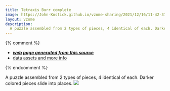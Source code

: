 ```yaml
---
title: Tetraxis Burr complete
image: https://John-Kostick.github.io/vzome-sharing/2021/12/16/11-42-37-Tetraxis Burr complete/Tetraxis Burr complete.png
layout: vzome
description:
  A puzzle assembled from 2 types of pieces, 4 identical of each. Darker colored pieces slide into places.
---
```


{% comment %}
 - [***web page generated from this source***][post]
 - [data assets and more info][github]

[post]: <https://John-Kostick.github.io/vzome-sharing/2021/12/16/Tetraxis Burr complete-11-42-37.html>
[github]: <https://github.com/John-Kostick/vzome-sharing/tree/main/2021/12/16/11-42-37-Tetraxis Burr complete/>
{% endcomment %}

  A puzzle assembled from 2 types of pieces, 4 identical of each. Darker colored pieces slide into places.
<vzome-viewer style="width: 100%; height: 65vh;"
       src="https://John-Kostick.github.io/vzome-sharing/2021/12/16/11-42-37-Tetraxis Burr complete/Tetraxis Burr complete.vZome" >
  <img src="https://John-Kostick.github.io/vzome-sharing/2021/12/16/11-42-37-Tetraxis Burr complete/Tetraxis Burr complete.png" />
</vzome-viewer>
